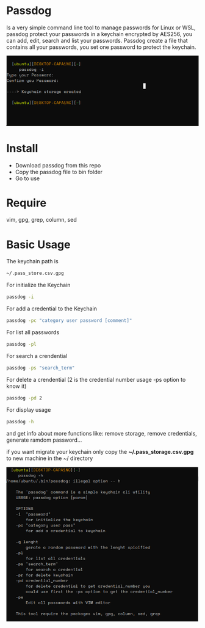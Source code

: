 # Passdog
Is a very simple command line tool to manage passwords for Linux or WSL, passdog protect
your passwords in a keychain encrypted  by AES256, you can add, edit, search and list your passwords.
Passdog create a file that contains all your passwords, you set  one password to protect the keychain.

![](https://raw.githubusercontent.com/CarlosTaborda/passdog/main/passdog.gif)
# Install
- Download passdog from this repo
- Copy the passdog file to bin folder 
- Go to use

# Require
vim, gpg, grep, column, sed


# Basic Usage
The keychain path is
```bash
~/.pass_store.csv.gpg
```

For initialize the Keychain 
```bash
passdog -i
```

For add a credential to  the Keychain 
```bash
passdog -pc "category user password [comment]"
```

For list all passwords
```bash
passdog -pl
```

For search a crendential
```bash
passdog -ps "search_term"
```

For delete a crendential (2 is the credential number usage -ps option to know it)
```bash
passdog -pd 2
```

For display usage
```bash
passdog -h
```
and get info about more functions like: remove storage, remove credentials, generate ramdom password...

if you want migrate your keychain only copy the **~/.pass_storage.csv.gpg** to new machine in the ~/ directory

![](https://raw.githubusercontent.com/CarlosTaborda/passdog/main/passdog_help.PNG)
